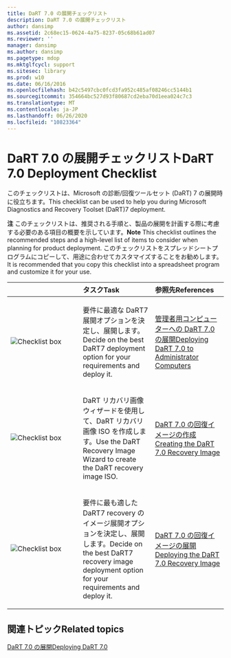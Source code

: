 ```yaml
---
title: DaRT 7.0 の展開チェックリスト
description: DaRT 7.0 の展開チェックリスト
author: dansimp
ms.assetid: 2c68ec15-0624-4a75-8237-05c68b61ad07
ms.reviewer: ''
manager: dansimp
ms.author: dansimp
ms.pagetype: mdop
ms.mktglfcycl: support
ms.sitesec: library
ms.prod: w10
ms.date: 06/16/2016
ms.openlocfilehash: b42c5497cbc0fcd3fa952c485af08246cc5144b1
ms.sourcegitcommit: 354664bc527d93f80687cd2eba70d1eea024c7c3
ms.translationtype: MT
ms.contentlocale: ja-JP
ms.lasthandoff: 06/26/2020
ms.locfileid: "10823364"
---
```

# <span data-ttu-id="cc3dc-103">DaRT 7.0 の展開チェックリスト</span><span class="sxs-lookup"><span data-stu-id="cc3dc-103">DaRT 7.0 Deployment Checklist</span></span>


<span data-ttu-id="cc3dc-104">このチェックリストは、Microsoft の診断/回復ツールセット (DaRT) 7 の展開時に役立ちます。</span><span class="sxs-lookup"><span data-stu-id="cc3dc-104">This checklist can be used to help you during Microsoft Diagnostics and Recovery Toolset (DaRT)7 deployment.</span></span>

<span data-ttu-id="cc3dc-105">**注** このチェックリストは、推奨される手順と、製品の展開を計画する際に考慮する必要のある項目の概要を示しています。</span><span class="sxs-lookup"><span data-stu-id="cc3dc-105">**Note** This checklist outlines the recommended steps and a high-level list of items to consider when planning for product deployment.</span></span> <span data-ttu-id="cc3dc-106">このチェックリストをスプレッドシートプログラムにコピーして、用途に合わせてカスタマイズすることをお勧めします。</span><span class="sxs-lookup"><span data-stu-id="cc3dc-106">It is recommended that you copy this checklist into a spreadsheet program and customize it for your use.</span></span>

 

<table>
<colgroup>
<col width="33%" />
<col width="33%" />
<col width="33%" />
</colgroup>
<thead>
<tr class="header">
<th align="left"></th>
<th align="left"><span data-ttu-id="cc3dc-107">タスク</span><span class="sxs-lookup"><span data-stu-id="cc3dc-107">Task</span></span></th>
<th align="left"><span data-ttu-id="cc3dc-108">参照先</span><span class="sxs-lookup"><span data-stu-id="cc3dc-108">References</span></span></th>
</tr>
</thead>
<tbody>
<tr class="odd">
<td align="left"><img src="images/checklistbox.gif" alt="Checklist box" /></td>
<td align="left"><p><span data-ttu-id="cc3dc-109">要件に最適な DaRT7 展開オプションを決定し、展開します。</span><span class="sxs-lookup"><span data-stu-id="cc3dc-109">Decide on the best DaRT7 deployment option for your requirements and deploy it.</span></span></p></td>
<td align="left"><p><a href="deploying-dart-70-to-administrator-computers-dart-7.md" data-raw-source="[Deploying DaRT 7.0 to Administrator Computers](deploying-dart-70-to-administrator-computers-dart-7.md)"><span data-ttu-id="cc3dc-110">管理者用コンピューターへの DaRT 7.0 の展開</span><span class="sxs-lookup"><span data-stu-id="cc3dc-110">Deploying DaRT 7.0 to Administrator Computers</span></span></a></p></td>
</tr>
<tr class="even">
<td align="left"><img src="images/checklistbox.gif" alt="Checklist box" /></td>
<td align="left"><p><span data-ttu-id="cc3dc-111">DaRT リカバリ画像ウィザードを使用して、DaRT リカバリ画像 ISO を作成します。</span><span class="sxs-lookup"><span data-stu-id="cc3dc-111">Use the DaRT Recovery Image Wizard to create the DaRT recovery image ISO.</span></span></p></td>
<td align="left"><p><a href="creating-the-dart-70-recovery-image-dart-7.md" data-raw-source="[Creating the DaRT 7.0 Recovery Image](creating-the-dart-70-recovery-image-dart-7.md)"><span data-ttu-id="cc3dc-112">DaRT 7.0 の回復イメージの作成</span><span class="sxs-lookup"><span data-stu-id="cc3dc-112">Creating the DaRT 7.0 Recovery Image</span></span></a></p></td>
</tr>
<tr class="odd">
<td align="left"><img src="images/checklistbox.gif" alt="Checklist box" /></td>
<td align="left"><p><span data-ttu-id="cc3dc-113">要件に最も適した DaRT7 recovery のイメージ展開オプションを決定し、展開します。</span><span class="sxs-lookup"><span data-stu-id="cc3dc-113">Decide on the best DaRT7 recovery image deployment option for your requirements and deploy it.</span></span></p></td>
<td align="left"><p><a href="deploying-the-dart-70-recovery-image-dart-7.md" data-raw-source="[Deploying the DaRT 7.0 Recovery Image](deploying-the-dart-70-recovery-image-dart-7.md)"><span data-ttu-id="cc3dc-114">DaRT 7.0 の回復イメージの展開</span><span class="sxs-lookup"><span data-stu-id="cc3dc-114">Deploying the DaRT 7.0 Recovery Image</span></span></a></p></td>
</tr>
</tbody>
</table>

 

## <span data-ttu-id="cc3dc-115">関連トピック</span><span class="sxs-lookup"><span data-stu-id="cc3dc-115">Related topics</span></span>


[<span data-ttu-id="cc3dc-116">DaRT 7.0 の展開</span><span class="sxs-lookup"><span data-stu-id="cc3dc-116">Deploying DaRT 7.0</span></span>](deploying-dart-70-new-ia.md)

 

 





